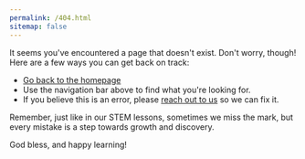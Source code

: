 ```yaml
---
permalink: /404.html
sitemap: false
---
```


It seems you've encountered a page that doesn't exist. Don't worry, though! Here are a few ways you can get back on track:

- [Go back to the homepage](/README.md)
- Use the navigation bar above to find what you're looking for.
- If you believe this is an error, please [reach out to us](#) so we can fix it.

Remember, just like in our STEM lessons, sometimes we miss the mark, but every mistake is a step towards growth and discovery.

God bless, and happy learning!

<script type="text/javascript">
// Get the missing URL
var missingUrl = window.location.href;

// Encode the URL components
var issueTitle = encodeURIComponent("Broken link: " + missingUrl);
var issueBody = encodeURIComponent("I tried to access " + missingUrl + " but received a 404 error.");

// Construct the GitHub issue URL
var issueUrl = "https://github.com/bonJoeV/C-STEM-Curriculum/issues/new?title=" + issueTitle + "&body=" + issueBody;

// Set the href attribute of the report link
var reportLink = document.querySelector('a[href="#"]');
if (reportLink) {
    reportLink.setAttribute('href', issueUrl);
}
</script>
